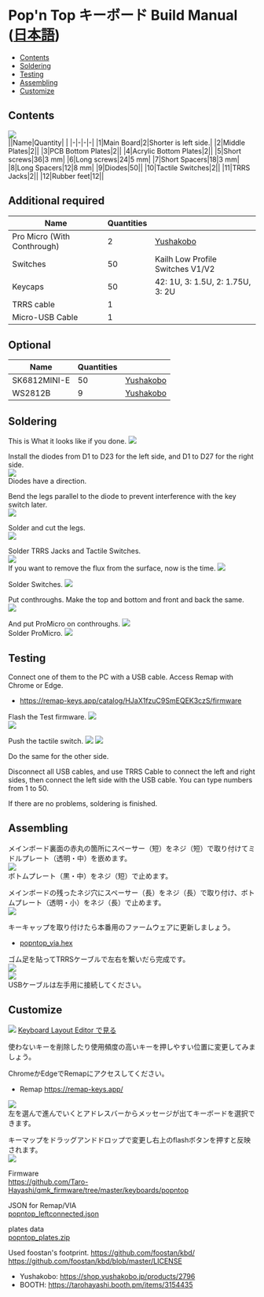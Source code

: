 # Pop'n Top キーボード Build Manual ([日本語](https://github.com/Taro-Hayashi/Pop-n-Top/blob/main/README.md))
- [Contents](#Contents)
- [Soldering](#Soldering)
- [Testing](#Testing)
- [Assembling](#Assembling)
- [Customize](#Customize)

## Contents
![](img/set.jpg)  
||Name|Quantity| |
|-|-|-|-|
|1|Main Board|2|Shorter is left side.|
|2|Middle Plates|2||
|3|PCB Bottom Plates|2||
|4|Acrylic Bottom Plates|2||
|5|Short screws|36|3 mm|
|6|Long screws|24|5 mm|
|7|Short Spacers|18|3 mm|
|8|Long Spacers|12|8 mm|
|9|Diodes|50||
|10|Tactile Switches|2||
|11|TRRS Jacks|2||
|12|Rubber feet|12||

## Additional required
|Name|Quantities|| 
|-|-|-|
|Pro Micro (With Conthrough)|2|[Yushakobo](https://shop.yushakobo.jp/en/products/promicro-spring-pinheader)|
|Switches|50|Kailh Low Profile Switches V1/V2|
|Keycaps|50|42: 1U, 3: 1.5U, 2: 1.75U, 3: 2U|
|TRRS cable|1||
|Micro-USB Cable|1||

## Optional
|Name|Quantities||
|-|-|-|
|SK6812MINI-E|50|[Yushakobo](https://shop.yushakobo.jp/en/products/sk6812mini-e-10)|
|WS2812B|9|[Yushakobo](https://shop.yushakobo.jp/en/products/a0800ws-01-10)|

## Soldering  
This is What it looks like if you done. 
![](img/full2.jpg)

Install the diodes from D1 to D23 for the left side, and D1 to D27 for the right side.      
![](img/diode1.jpg)  
Diodes have a direction.

Bend the legs parallel to the diode to prevent interference with the key switch later.  
![](img/diode5.jpg)  

Solder and cut the legs.  
![](img/diode6.jpg)  

Solder TRRS Jacks and Tactile Switches.   
![](img/trrs.jpg)   
If you want to remove the flux from the surface, now is the time.
![](img/trrs2.jpg)  

Solder Switches. 
![](img/switch.jpg)  

Put conthroughs.
Make the top and bottom and front and back the same.  
![](img/promicro1.jpg)    

And put ProMicro on conthroughs.
![](img/promicro2.jpg)   
Solder ProMicro. 
![](img/promicro4.jpg)   

## Testing
Connect one of them to the PC with a USB cable.
Access Remap with Chrome or Edge.
- https://remap-keys.app/catalog/HJaX1fzuC9SmEQEK3czS/firmware

Flash the Test firmware.
![](img/remap02.jpg)  
![](img/remap03.jpg)  

Push the tactile switch.
![](img/remap04.jpg) 
![](img/remap05.jpg) 

Do the same for the other side.

Disconnect all USB cables, and use TRRS Cable to connect the left and right sides, then connect the left side with the USB cable.
You can type numbers from 1 to 50.

If there are no problems, soldering is finished.  

## Assembling  
メインボード裏面の赤丸の箇所にスペーサー（短）をネジ（短）で取り付けてミドルプレート（透明・中）を嵌めます。  
![](img/bottom1.jpg)  
ボトムプレート（黒・中）をネジ（短）で止めます。  

メインボードの残ったネジ穴にスペーサー（長）をネジ（長）で取り付け、ボトムプレート（透明・小）をネジ（長）で止めます。  
![](img/bottom3.jpg)   

キーキャップを取り付けたら本番用のファームウェアに更新しましょう。  
- [popntop_via.hex](https://github.com/Taro-Hayashi/Pop-n-Top/releases/download/14.20/popntop_leftconnected_via.hex)  

ゴム足を貼ってTRRSケーブルで左右を繋いだら完成です。  
![](img/rubber.jpg)  
![](img/done.jpeg)  
USBケーブルは左手用に接続してください。  

## Customize
![](img/layout.png)
[Keyboard Layout Editor で見る](http://www.keyboard-layout-editor.com/#/gists/a78d9342dd93a60fed1b255a5a018bf9)  

使わないキーを削除したり使用頻度の高いキーを押しやすい位置に変更してみましょう。  

  ChromeかEdgeでRemapにアクセスしてください。  
- Remap https://remap-keys.app/  

![](img/remap1.png)  
左を選んで進んでいくとアドレスバーからメッセージが出てキーボードを選択できます。

キーマップをドラッグアンドドロップで変更し右上のflashボタンを押すと反映されます。  
![](img/remap3.png)  


Firmware  
https://github.com/Taro-Hayashi/qmk_firmware/tree/master/keyboards/popntop  

JSON for Remap/VIA  
[popntop_leftconnected.json](https://github.com/Taro-Hayashi/Pop-n-Top/releases/download/14.15/popntop_leftconnected.json)  

plates data  
[popntop_plates.zip](https://github.com/Taro-Hayashi/Pop-n-Top/releases/download/14.15/popntop_plates.zip)  

Used foostan's footprint.
https://github.com/foostan/kbd/  
https://github.com/foostan/kbd/blob/master/LICENSE  

- Yushakobo: https://shop.yushakobo.jp/products/2796  
- BOOTH: https://tarohayashi.booth.pm/items/3154435  
